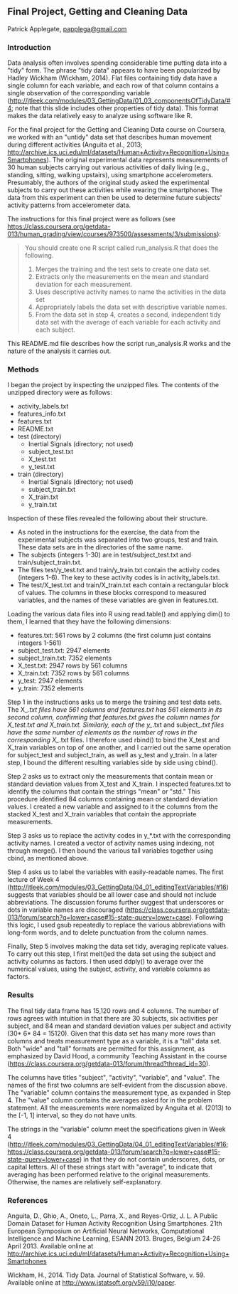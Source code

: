 ## Final Project, Getting and Cleaning Data
Patrick Applegate, papplega@gmail.com

### Introduction 

Data analysis often involves spending considerable time putting data into a "tidy" form.  The phrase "tidy data" appears to have been popularized by Hadley Wickham (Wickham, 2014).  Flat files containing tidy data have a single column for each variable, and each row of that column contains a single observation of the corresponding variable (http://jtleek.com/modules/03_GettingData/01_03_componentsOfTidyData/#4; note that this slide includes other properties of tidy data).  This format makes the data relatively easy to analyze using software like R.  

For the final project for the Getting and Cleaning Data course on Coursera, we worked with an "untidy" data set that describes human movement during different activities (Anguita et al., 2013; http://archive.ics.uci.edu/ml/datasets/Human+Activity+Recognition+Using+Smartphones).  The original experimental data represents measurements of 30 human subjects carrying out various activities of daily living (e.g., standing, sitting, walking upstairs), using smartphone accelerometers.  Presumably, the authors of the original study asked the experimental subjects to carry out these activities while wearing the smartphones.  The data from this experiment can then be used to determine future subjects' activity patterns from accelerometer data.  

The instructions for this final project were as follows (see https://class.coursera.org/getdata-013/human_grading/view/courses/973500/assessments/3/submissions): 
> You should create one R script called run_analysis.R that does the following.
> 1. Merges the training and the test sets to create one data set.
> 2. Extracts only the measurements on the mean and standard deviation for each measurement.
> 3. Uses descriptive activity names to name the activities in the data set
> 4. Appropriately labels the data set with descriptive variable names.
> 5. From the data set in step 4, creates a second, independent tidy data set with the average of each
> variable for each activity and each subject.

This README.md file describes how the script run_analysis.R works and the nature of the analysis it carries out.  

### Methods

I began the project by inspecting the unzipped files.  The contents of the unzipped directory were as follows:
- activity_labels.txt
- features_info.txt
- features.txt
- README.txt
- test (directory)
  - Inertial Signals (directory; not used)
  - subject_test.txt
  - X_test.txt
  - y_test.txt
- train (directory)
  - Inertial Signals (directory; not used)
  - subject_train.txt
  - X_train.txt
  - y_train.txt

Inspection of these files revealed the following about their structure.  
- As noted in the instructions for the exercise, the data from the experimental subjects was separated into two groups, test and train.  These data sets are in the directories of the same name.  
- The subjects (integers 1-30) are in test/subject_test.txt and train/subject_train.txt.  
- The files test/y_test.txt and train/y_train.txt contain the activity codes (integers 1-6).  The key to these activity codes is in activity_labels.txt.  
- The test/X_test.txt and train/X_train.txt each contain a rectangular block of values.  The columns in these blocks correspond to measured variables, and the names of these variables are given in features.txt.  

Loading the various data files into R using read.table() and applying dim() to them, I learned that they have the following dimensions:
- features.txt: 561 rows by 2 columns (the first column just contains integers 1-561)
- subject_test.txt: 2947 elements
- subject_train.txt: 7352 elements
- X_test.txt: 2947 rows by 561 columns
- X_train.txt: 7352 rows by 561 columns
- y_test: 2947 elements
- y_train: 7352 elements

Step 1 in the instructions asks us to merge the training and test data sets.  The X_*.txt files have 561 columns and features.txt has 561 elements in its second column, confirming that features.txt gives the column names for X_test.txt and X_train.txt.  Similarly, each of the y_*.txt and subject_*.txt files have the same number of elements as the number of rows in the corresponding X_*.txt files.  I therefore used rbind() to bind the X_test and X_train variables on top of one another, and I carried out the same operation for subject_test and subject_train, as well as y_test and y_train.  In a later step, I bound the different resulting variables side by side using cbind().  

Step 2 asks us to extract only the measurements that contain mean or standard deviation values from X_test and X_train.  I inspected features.txt to identify the columns that contain the strings "mean" or "std."  This procedure identified 84 columns containing mean or standard deviation values.  I created a new variable and assigned to it the columns from the stacked X_test and X_train variables that contain the appropriate measurements.  

Step 3 asks us to replace the activity codes in y_*.txt with the corresponding activity names.  I created a vector of activity names using indexing, not through merge().  I then bound the various tall variables together using cbind, as mentioned above.  

Step 4 asks us to label the variables with easily-readable names.  The first lecture of Week 4 (http://jtleek.com/modules/03_GettingData/04_01_editingTextVariables/#16) suggests that variables should be all lower case and should not include abbreviations.  The discussion forums further suggest that underscores or dots in variable names are discouraged (https://class.coursera.org/getdata-013/forum/search?q=lower+case#15-state-query=lower+case).  Following this logic, I used gsub repeatedly to replace the various abbreviations with long-form words, and to delete punctuation from the column names.  

Finally, Step 5 involves making the data set tidy, averaging replicate values.  To carry out this step, I first melt()ed the data set using the subject and activity columns as factors.  I then used ddply() to average over the numerical values, using the subject, activity, and variable columns as factors.  

### Results

The final tidy data frame has 15,120 rows and 4 columns.  The number of rows agrees with intuition in that there are 30 subjects, six activities per subject, and 84 mean and standard deviation values per subject and activity (30* 6* 84 = 15120).  Given that this data set has many more rows than columns and treats measurement type as a variable, it is a "tall" data set.  Both "wide" and "tall" formats are permitted for this assignment, as emphasized by David Hood, a community Teaching Assistant in the course (https://class.coursera.org/getdata-013/forum/thread?thread_id=30).  

The columns have titles "subject", "activity", "variable", and "value".  The names of the first two columns are self-evident from the discussion above.  The "variable" column contains the measurement type, as expanded in Step 4.  The "value" column contains the averages asked for in the problem statement.  All the measurements were normalized by Anguita et al. (2013) to the [-1, 1] interval, so they do not have units.  

The strings in the "variable" column meet the specifications given in Week 4 (http://jtleek.com/modules/03_GettingData/04_01_editingTextVariables/#16; https://class.coursera.org/getdata-013/forum/search?q=lower+case#15-state-query=lower+case) in that they do not contain underscores, dots, or capital letters.  All of these strings start with "average", to indicate that averaging has been performed relative to the original measurements.  Otherwise, the names are relatively self-explanatory.  

### References

Anguita, D., Ghio, A., Oneto, L., Parra, X., and Reyes-Ortiz, J. L. A Public Domain Dataset for Human Activity Recognition Using Smartphones. 21th European Symposium on Artificial Neural Networks, Computational Intelligence and Machine Learning, ESANN 2013. Bruges, Belgium 24-26 April 2013.  Available online at  http://archive.ics.uci.edu/ml/datasets/Human+Activity+Recognition+Using+Smartphones

Wickham, H., 2014.  Tidy Data.  Journal of Statistical Software, v. 59.  Available online at http://www.jstatsoft.org/v59/i10/paper.  
